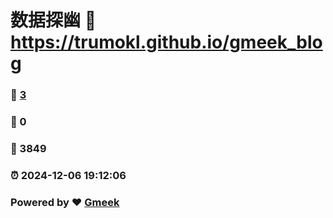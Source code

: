 # 数据探幽 :link: https://trumokl.github.io/gmeek_blog 
### :page_facing_up: [3](https://trumokl.github.io/gmeek_blog/tag.html) 
### :speech_balloon: 0 
### :hibiscus: 3849 
### :alarm_clock: 2024-12-06 19:12:06 
### Powered by :heart: [Gmeek](https://github.com/Meekdai/Gmeek)
